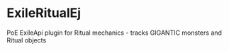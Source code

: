 # ExileRitualEj
PoE ExileApi plugin for Ritual mechanics - tracks GIGANTIC monsters and Ritual objects
